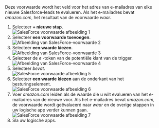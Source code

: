 Deze voorwaarde wordt het veld voor het adres van e-mailadres van elke nieuwe Salesforce-leads te evalueren. Als het e-mailadres bevat *amazon.com*, het resultaat van de voorwaarde *waar*.

1. Selecteer **+ nieuwe stap**.  
   ![SalesForce voorwaarde afbeelding 1](./media/connectors-create-api-salesforce/condition-1.png)   
2. Selecteer **een voorwaarde toevoegen**.    
   ![Afbeelding van SalesForce-voorwaarde 2](./media/connectors-create-api-salesforce/condition-2.png)  
3. Selecteer **een waarde kiezen**.    
   ![Afbeelding van SalesForce-voorwaarde 3](./media/connectors-create-api-salesforce/condition-3.png)  
4. Selecteer de *e* -token van de potentiële klant van de trigger.    
   ![Afbeelding van SalesForce-voorwaarde 4](./media/connectors-create-api-salesforce/condition-4.png)  
5. Selecteer *bevat*.      
   ![SalesForce voorwaarde afbeelding 5](./media/connectors-create-api-salesforce/condition-5.png)  
6. Selecteer **een waarde kiezen** aan de onderkant van het besturingselement.     
   ![SalesForce voorwaarde afbeelding 6](./media/connectors-create-api-salesforce/condition-6.png)  
7. Voer *amazon.com* leiden als de waarde die u wilt evalueren van het e-mailadres van de nieuwe voor. Als het e-mailadres bevat *amazon.com*, de voorwaarde wordt geëvalueerd naar *waar* en de overige stappen in uw logische app verder kunnen gaan.    
   ![SalesForce voorwaarde afbeelding 7](./media/connectors-create-api-salesforce/condition-7.png)  
8. Sla uw logische apps.  

